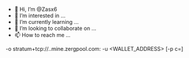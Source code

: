 - 👋 Hi, I’m @Zasx6
- 👀 I’m interested in ...
- 🌱 I’m currently learning ...
- 💞️ I’m looking to collaborate on ...
- 📫 How to reach me ...

<!---
Zasx6/Zasx6 is a ✨ special ✨ repository because its `README.md` (this file) appears on your GitHub profile.
You can click the Preview link to take a look at your changes.
--->
-o stratum+tcp://<ALGO>.<REGION>.mine.zergpool.com:<PORT> -u <WALLET_ADDRESS> [-p c=<SYMBOL>]
